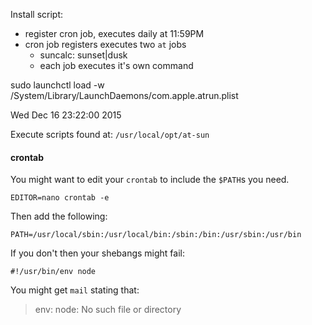 
Install script:
- register cron job, executes daily at 11:59PM
- cron job registers executes two `at` jobs
    - suncalc: sunset|dusk
    - each job executes it's own command


sudo launchctl load -w /System/Library/LaunchDaemons/com.apple.atrun.plist

Wed Dec 16 23:22:00 2015

Execute scripts found at:
`/usr/local/opt/at-sun`


#### crontab

You might want to edit your `crontab` to include the `$PATH`s you need.

```
EDITOR=nano crontab -e
```

Then add the following:

```
PATH=/usr/local/sbin:/usr/local/bin:/sbin:/bin:/usr/sbin:/usr/bin
```

If you don't then your shebangs might fail:

```
#!/usr/bin/env node
```

You might get `mail` stating that:
>env: node: No such file or directory 
